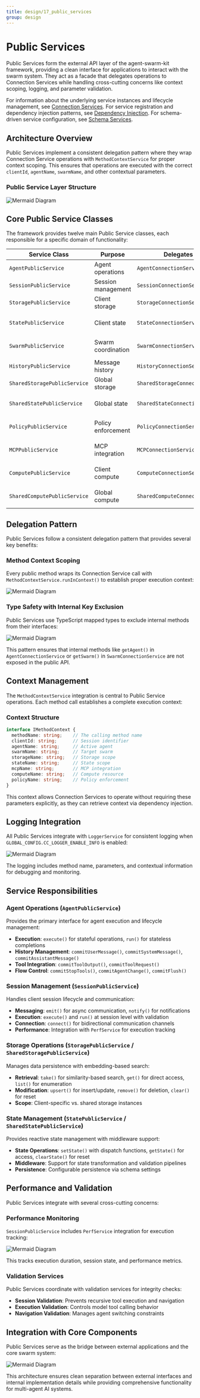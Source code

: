 ```yaml
---
title: design/17_public_services
group: design
---
```


# Public Services

Public Services form the external API layer of the agent-swarm-kit framework, providing a clean interface for applications to interact with the swarm system. They act as a facade that delegates operations to Connection Services while handling cross-cutting concerns like context scoping, logging, and parameter validation.

For information about the underlying service instances and lifecycle management, see [Connection Services](#3.3). For service registration and dependency injection patterns, see [Dependency Injection](#3.1). For schema-driven service configuration, see [Schema Services](#3.2).

## Architecture Overview

Public Services implement a consistent delegation pattern where they wrap Connection Service operations with `MethodContextService` for proper context scoping. This ensures that operations are executed with the correct `clientId`, `agentName`, `swarmName`, and other contextual parameters.

### Public Service Layer Structure

![Mermaid Diagram](./diagrams\17_Public_Services_0.svg)

## Core Public Service Classes

The framework provides twelve main Public Service classes, each responsible for a specific domain of functionality:

| Service Class | Purpose | Delegates To | Key Operations |
|---------------|---------|--------------|----------------|
| `AgentPublicService` | Agent operations | `AgentConnectionService` | `execute`, `run`, `commitToolOutput` |
| `SessionPublicService` | Session management | `SessionConnectionService` | `emit`, `connect`, `commitUserMessage` |
| `StoragePublicService` | Client storage | `StorageConnectionService` | `take`, `upsert`, `remove`, `list` |
| `StatePublicService` | Client state | `StateConnectionService` | `setState`, `getState`, `clearState` |
| `SwarmPublicService` | Swarm coordination | `SwarmConnectionService` | `navigationPop`, `waitForOutput`, `getAgent` |
| `HistoryPublicService` | Message history | `HistoryConnectionService` | `push`, `pop`, `toArrayForAgent` |
| `SharedStoragePublicService` | Global storage | `SharedStorageConnectionService` | `take`, `upsert`, `remove`, `list` |
| `SharedStatePublicService` | Global state | `SharedStateConnectionService` | `setState`, `getState`, `clearState` |
| `PolicyPublicService` | Policy enforcement | `PolicyConnectionService` | `banClient`, `getAllowedOrigins`, `validate` |
| `MCPPublicService` | MCP integration | `MCPConnectionService` | `listTools`, `callTool`, `getResources` |
| `ComputePublicService` | Client compute | `ComputeConnectionService` | `setState`, `getState`, `clearState` |
| `SharedComputePublicService` | Global compute | `SharedComputeConnectionService` | `setState`, `getState`, `clearState` |

## Delegation Pattern

Public Services follow a consistent delegation pattern that provides several key benefits:

### Method Context Scoping

Every public method wraps its Connection Service call with `MethodContextService.runInContext()` to establish proper execution context:

![Mermaid Diagram](./diagrams\17_Public_Services_1.svg)

### Type Safety with Internal Key Exclusion

Public Services use TypeScript mapped types to exclude internal methods from their interfaces:

![Mermaid Diagram](./diagrams\17_Public_Services_2.svg)

This pattern ensures that internal methods like `getAgent()` in `AgentConnectionService` or `getSwarm()` in `SwarmConnectionService` are not exposed in the public API.

## Context Management

The `MethodContextService` integration is central to Public Service operations. Each method call establishes a complete execution context:

### Context Structure

```typescript
interface IMethodContext {
  methodName: string;    // The calling method name
  clientId: string;      // Session identifier  
  agentName: string;     // Active agent
  swarmName: string;     // Target swarm
  storageName: string;   // Storage scope
  stateName: string;     // State scope
  mcpName: string;       // MCP integration
  computeName: string;   // Compute resource
  policyName: string;    // Policy enforcement
}
```

This context allows Connection Services to operate without requiring these parameters explicitly, as they can retrieve context via dependency injection.

## Logging Integration

All Public Services integrate with `LoggerService` for consistent logging when `GLOBAL_CONFIG.CC_LOGGER_ENABLE_INFO` is enabled:

![Mermaid Diagram](./diagrams\17_Public_Services_3.svg)

The logging includes method name, parameters, and contextual information for debugging and monitoring.

## Service Responsibilities

### Agent Operations (`AgentPublicService`)

Provides the primary interface for agent execution and lifecycle management:

- **Execution**: `execute()` for stateful operations, `run()` for stateless completions
- **History Management**: `commitUserMessage()`, `commitSystemMessage()`, `commitAssistantMessage()`
- **Tool Integration**: `commitToolOutput()`, `commitToolRequest()`
- **Flow Control**: `commitStopTools()`, `commitAgentChange()`, `commitFlush()`

### Session Management (`SessionPublicService`)

Handles client session lifecycle and communication:

- **Messaging**: `emit()` for async communication, `notify()` for notifications
- **Execution**: `execute()` and `run()` at session level with validation
- **Connection**: `connect()` for bidirectional communication channels
- **Performance**: Integration with `PerfService` for execution tracking

### Storage Operations (`StoragePublicService` / `SharedStoragePublicService`)

Manages data persistence with embedding-based search:

- **Retrieval**: `take()` for similarity-based search, `get()` for direct access, `list()` for enumeration
- **Modification**: `upsert()` for insert/update, `remove()` for deletion, `clear()` for reset
- **Scope**: Client-specific vs. shared storage instances

### State Management (`StatePublicService` / `SharedStatePublicService`)

Provides reactive state management with middleware support:

- **State Operations**: `setState()` with dispatch functions, `getState()` for access, `clearState()` for reset
- **Middleware**: Support for state transformation and validation pipelines
- **Persistence**: Configurable persistence via schema settings

## Performance and Validation

Public Services integrate with several cross-cutting concerns:

### Performance Monitoring

`SessionPublicService` includes `PerfService` integration for execution tracking:

![Mermaid Diagram](./diagrams\17_Public_Services_4.svg)

This tracks execution duration, session state, and performance metrics.

### Validation Services

Public Services coordinate with validation services for integrity checks:

- **Session Validation**: Prevents recursive tool execution and navigation
- **Execution Validation**: Controls model tool calling behavior
- **Navigation Validation**: Manages agent switching constraints

## Integration with Core Components

Public Services serve as the bridge between external applications and the core swarm system:

![Mermaid Diagram](./diagrams\17_Public_Services_5.svg)

This architecture ensures clean separation between external interfaces and internal implementation details while providing comprehensive functionality for multi-agent AI systems.
